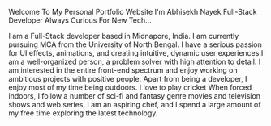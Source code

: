 
Welcome To My Personal Portfolio Website
I'm Abhisekh Nayek
Full-Stack Developer
Always Curious For New Tech...

I am a Full-Stack developer based in Midnapore, India. I am currently pursuing MCA from the University of North Bengal. I have a serious passion for UI effects, animations, and creating intuitive, dynamic user experiences.I am a well-organized person, a problem solver with high attention to detail. I am interested in the entire front-end spectrum and enjoy working on ambitious projects with positive people. Apart from being a developer, I enjoy most of my time being outdoors. I love to play cricket When forced indoors, I follow a number of sci-fi and fantasy genre movies and television shows and web series, I am an aspiring chef, and I spend a large amount of my free time exploring the latest technology.
